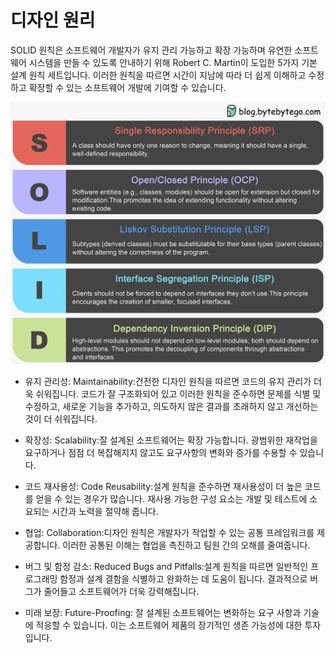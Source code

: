 # 디자인 원리

SOLID 원칙은 소프트웨어 개발자가 유지 관리 가능하고 확장 가능하며 유연한 소프트웨어 시스템을 만들 수 있도록 안내하기 위해 Robert C. Martin이 도입한 5가지 기본 설계 원칙 세트입니다. 이러한 원칙을 따르면 시간이 지남에 따라 더 쉽게 이해하고 수정하고 확장할 수 있는 소프트웨어 개발에 기여할 수 있습니다.

![](images/designPrinciples1.png)

- 유지 관리성: Maintainability:건전한 디자인 원칙을 따르면 코드의 유지 관리가 더욱 쉬워집니다. 코드가 잘 구조화되어 있고 이러한 원칙을 준수하면 문제를 식별 및 수정하고, 새로운 기능을 추가하고, 의도하지 않은 결과를 초래하지 않고 개선하는 것이 더 쉬워집니다.

- 확장성: Scalability:잘 설계된 소프트웨어는 확장 가능합니다. 광범위한 재작업을 요구하거나 점점 더 복잡해지지 않고도 요구사항의 변화와 증가를 수용할 수 있습니다.

- 코드 재사용성: Code Reusability:설계 원칙을 준수하면 재사용성이 더 높은 코드를 얻을 수 있는 경우가 많습니다. 재사용 가능한 구성 요소는 개발 및 테스트에 소요되는 시간과 노력을 절약해 줍니다.

- 협업: Collaboration:디자인 원칙은 개발자가 작업할 수 있는 공통 프레임워크를 제공합니다. 이러한 공통된 이해는 협업을 촉진하고 팀원 간의 오해를 줄여줍니다.

- 버그 및 함정 감소: Reduced Bugs and Pitfalls:설계 원칙을 따르면 일반적인 프로그래밍 함정과 설계 결함을 식별하고 완화하는 데 도움이 됩니다. 결과적으로 버그가 줄어들고 소프트웨어가 더욱 강력해집니다.

- 미래 보장: Future-Proofing: 잘 설계된 소프트웨어는 변화하는 요구 사항과 기술에 적응할 수 있습니다. 이는 소프트웨어 제품의 장기적인 생존 가능성에 대한 투자입니다.
